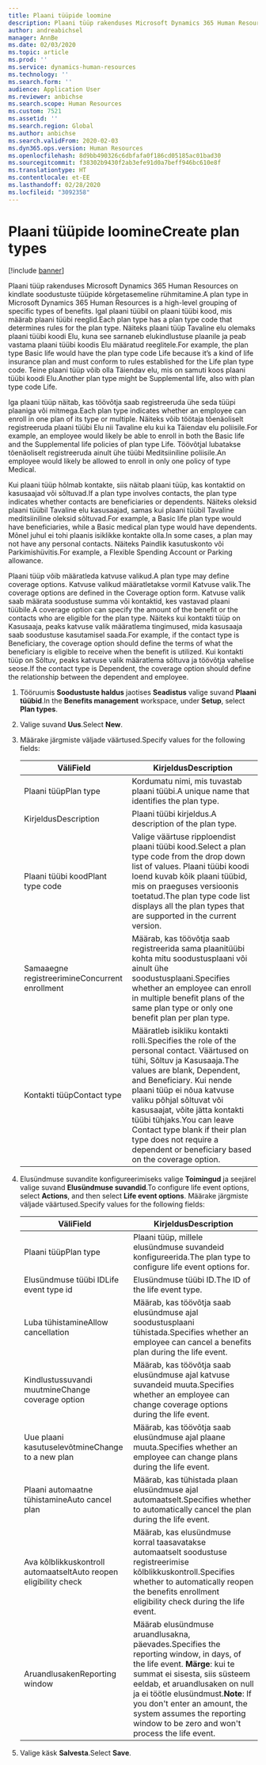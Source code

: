 ```yaml
---
title: Plaani tüüpide loomine
description: Plaani tüüp rakenduses Microsoft Dynamics 365 Human Resources on kindlate soodustuste tüüpide kõrgetasemeline rühmitamine. Igal plaani tüübil on plaani tüübi kood, mis määrab plaani tüübi reeglid.
author: andreabichsel
manager: AnnBe
ms.date: 02/03/2020
ms.topic: article
ms.prod: ''
ms.service: dynamics-human-resources
ms.technology: ''
ms.search.form: ''
audience: Application User
ms.reviewer: anbichse
ms.search.scope: Human Resources
ms.custom: 7521
ms.assetid: ''
ms.search.region: Global
ms.author: anbichse
ms.search.validFrom: 2020-02-03
ms.dyn365.ops.version: Human Resources
ms.openlocfilehash: 8d9bb490326c6dbfafa0f186cd05185ac01bad30
ms.sourcegitcommit: f38302b9430f2ab3efe91d0a7beff946bc610e8f
ms.translationtype: HT
ms.contentlocale: et-EE
ms.lasthandoff: 02/28/2020
ms.locfileid: "3092358"
---
```

# <a name="create-plan-types"></a><span data-ttu-id="1f6b3-104">Plaani tüüpide loomine</span><span class="sxs-lookup"><span data-stu-id="1f6b3-104">Create plan types</span></span>

[!include [banner](includes/preview-feature.md)]

<span data-ttu-id="1f6b3-105">Plaani tüüp rakenduses Microsoft Dynamics 365 Human Resources on kindlate soodustuste tüüpide kõrgetasemeline rühmitamine.</span><span class="sxs-lookup"><span data-stu-id="1f6b3-105">A plan type in Microsoft Dynamics 365 Human Resources is a high-level grouping of specific types of benefits.</span></span> <span data-ttu-id="1f6b3-106">Igal plaani tüübil on plaani tüübi kood, mis määrab plaani tüübi reeglid.</span><span class="sxs-lookup"><span data-stu-id="1f6b3-106">Each plan type has a plan type code that determines rules for the plan type.</span></span> <span data-ttu-id="1f6b3-107">Näiteks plaani tüüp Tavaline elu olemaks plaani tüübi koodi Elu, kuna see sarnaneb elukindlustuse plaanile ja peab vastama plaani tüübi koodis Elu määratud reeglitele.</span><span class="sxs-lookup"><span data-stu-id="1f6b3-107">For example, the plan type Basic life would have the plan type code Life because it’s a kind of life insurance plan and must conform to rules established for the Life plan type code.</span></span> <span data-ttu-id="1f6b3-108">Teine plaani tüüp võib olla Täiendav elu, mis on samuti koos plaani tüübi koodi Elu.</span><span class="sxs-lookup"><span data-stu-id="1f6b3-108">Another plan type might be Supplemental life, also with plan type code Life.</span></span>

<span data-ttu-id="1f6b3-109">Iga plaani tüüp näitab, kas töövõtja saab registreeruda ühe seda tüüpi plaaniga või mitmega.</span><span class="sxs-lookup"><span data-stu-id="1f6b3-109">Each plan type indicates whether an employee can enroll in one plan of its type or multiple.</span></span> <span data-ttu-id="1f6b3-110">Näiteks võib töötaja tõenäoliselt registreeruda plaani tüübi Elu nii Tavaline elu kui ka Täiendav elu poliisile.</span><span class="sxs-lookup"><span data-stu-id="1f6b3-110">For example, an employee would likely be able to enroll in both the Basic life and the Supplemental life policies of plan type Life.</span></span> <span data-ttu-id="1f6b3-111">Töövõtjal lubatakse tõenäoliselt registreeruda ainult ühe tüübi Meditsiiniline poliisile.</span><span class="sxs-lookup"><span data-stu-id="1f6b3-111">An employee would likely be allowed to enroll in only one policy of type Medical.</span></span>

<span data-ttu-id="1f6b3-112">Kui plaani tüüp hõlmab kontakte, siis näitab plaani tüüp, kas kontaktid on kasusaajad või sõltuvad.</span><span class="sxs-lookup"><span data-stu-id="1f6b3-112">If a plan type involves contacts, the plan type indicates whether contacts are beneficiaries or dependents.</span></span> <span data-ttu-id="1f6b3-113">Näiteks oleksid plaani tüübil Tavaline elu kasusaajad, samas kui plaani tüübil Tavaline meditsiiniline oleksid sõltuvad.</span><span class="sxs-lookup"><span data-stu-id="1f6b3-113">For example, a Basic life plan type would have beneficiaries, while a Basic medical plan type would have dependents.</span></span> <span data-ttu-id="1f6b3-114">Mõnel juhul ei tohi plaanis isiklikke kontakte olla.</span><span class="sxs-lookup"><span data-stu-id="1f6b3-114">In some cases, a plan may not have any personal contacts.</span></span> <span data-ttu-id="1f6b3-115">Näiteks Paindlik kasutuskonto või Parkimishüvitis.</span><span class="sxs-lookup"><span data-stu-id="1f6b3-115">For example, a Flexible Spending Account or Parking allowance.</span></span>

<span data-ttu-id="1f6b3-116">Plaani tüüp võib määratleda katvuse valikud.</span><span class="sxs-lookup"><span data-stu-id="1f6b3-116">A plan type may define coverage options.</span></span> <span data-ttu-id="1f6b3-117">Katvuse valikud määratletakse vormil Katvuse valik.</span><span class="sxs-lookup"><span data-stu-id="1f6b3-117">The coverage options are defined in the Coverage option form.</span></span> <span data-ttu-id="1f6b3-118">Katvuse valik saab määrata soodustuse summa või kontaktid, kes vastavad plaani tüübile.</span><span class="sxs-lookup"><span data-stu-id="1f6b3-118">A coverage option can specify the amount of the benefit or the contacts who are eligible for the plan type.</span></span> <span data-ttu-id="1f6b3-119">Näiteks kui kontakti tüüp on Kasusaaja, peaks katvuse valik määratlema tingimused, mida kasusaaja saab soodustuse kasutamisel saada.</span><span class="sxs-lookup"><span data-stu-id="1f6b3-119">For example, if the contact type is Beneficiary, the coverage option should define the terms of what the beneficiary is eligible to receive when the benefit is utilized.</span></span> <span data-ttu-id="1f6b3-120">Kui kontakti tüüp on Sõltuv, peaks katvuse valik määratlema sõltuva ja töövõtja vahelise seose.</span><span class="sxs-lookup"><span data-stu-id="1f6b3-120">If the contact type is Dependent, the coverage option should define the relationship between the dependent and employee.</span></span> 

1. <span data-ttu-id="1f6b3-121">Tööruumis **Soodustuste haldus** jaotises **Seadistus** valige suvand **Plaani tüübid**.</span><span class="sxs-lookup"><span data-stu-id="1f6b3-121">In the **Benefits management** workspace, under **Setup**, select **Plan types**.</span></span>

2. <span data-ttu-id="1f6b3-122">Valige suvand **Uus**.</span><span class="sxs-lookup"><span data-stu-id="1f6b3-122">Select **New**.</span></span>

3. <span data-ttu-id="1f6b3-123">Määrake järgmiste väljade väärtused.</span><span class="sxs-lookup"><span data-stu-id="1f6b3-123">Specify values for the following fields:</span></span>

   | <span data-ttu-id="1f6b3-124">Väli</span><span class="sxs-lookup"><span data-stu-id="1f6b3-124">Field</span></span> | <span data-ttu-id="1f6b3-125">Kirjeldus</span><span class="sxs-lookup"><span data-stu-id="1f6b3-125">Description</span></span> |
   | --- | --- |
   | <span data-ttu-id="1f6b3-126">Plaani tüüp</span><span class="sxs-lookup"><span data-stu-id="1f6b3-126">Plan type</span></span> | <span data-ttu-id="1f6b3-127">Kordumatu nimi, mis tuvastab plaani tüübi.</span><span class="sxs-lookup"><span data-stu-id="1f6b3-127">A unique name that identifies the plan type.</span></span> |
   | <span data-ttu-id="1f6b3-128">Kirjeldus</span><span class="sxs-lookup"><span data-stu-id="1f6b3-128">Description</span></span> | <span data-ttu-id="1f6b3-129">Plaani tüübi kirjeldus.</span><span class="sxs-lookup"><span data-stu-id="1f6b3-129">A description of the plan type.</span></span> |
   | <span data-ttu-id="1f6b3-130">Plaani tüübi kood</span><span class="sxs-lookup"><span data-stu-id="1f6b3-130">Plant type code</span></span> | <span data-ttu-id="1f6b3-131">Valige väärtuse ripploendist plaani tüübi kood.</span><span class="sxs-lookup"><span data-stu-id="1f6b3-131">Select a plan type code from the drop down list of values.</span></span> <span data-ttu-id="1f6b3-132">Plaani tüübi koodi loend kuvab kõik plaani tüübid, mis on praeguses versioonis toetatud.</span><span class="sxs-lookup"><span data-stu-id="1f6b3-132">The plan type code list displays all the plan types that are supported in the current version.</span></span> |
   | <span data-ttu-id="1f6b3-133">Samaaegne registreerimine</span><span class="sxs-lookup"><span data-stu-id="1f6b3-133">Concurrent enrollment</span></span> | <span data-ttu-id="1f6b3-134">Määrab, kas töövõtja saab registreerida sama plaanitüübi kohta mitu soodustusplaani või ainult ühe soodustusplaani.</span><span class="sxs-lookup"><span data-stu-id="1f6b3-134">Specifies whether an employee can enroll in multiple benefit plans of the same plan type or only one benefit plan per plan type.</span></span> |
   | <span data-ttu-id="1f6b3-135">Kontakti tüüp</span><span class="sxs-lookup"><span data-stu-id="1f6b3-135">Contact type</span></span> | <span data-ttu-id="1f6b3-136">Määratleb isikliku kontakti rolli.</span><span class="sxs-lookup"><span data-stu-id="1f6b3-136">Specifies the role of the personal contact.</span></span> <span data-ttu-id="1f6b3-137">Väärtused on tühi, Sõltuv ja Kasusaaja.</span><span class="sxs-lookup"><span data-stu-id="1f6b3-137">The values are blank, Dependent, and Beneficiary.</span></span> <span data-ttu-id="1f6b3-138">Kui nende plaani tüüp ei nõua katvuse valiku põhjal sõltuvat või kasusaajat, võite jätta kontakti tüübi tühjaks.</span><span class="sxs-lookup"><span data-stu-id="1f6b3-138">You can leave Contact type blank if their plan type does not require a dependent or beneficiary based on the coverage option.</span></span> |

4. <span data-ttu-id="1f6b3-139">Elusündmuse suvandite konfigureerimiseks valige **Toimingud** ja seejärel valige suvand **Elusündmuse suvandid**.</span><span class="sxs-lookup"><span data-stu-id="1f6b3-139">To configure life event options, select **Actions**, and then select **Life event options**.</span></span> <span data-ttu-id="1f6b3-140">Määrake järgmiste väljade väärtused.</span><span class="sxs-lookup"><span data-stu-id="1f6b3-140">Specify values for the following fields:</span></span>

   | <span data-ttu-id="1f6b3-141">Väli</span><span class="sxs-lookup"><span data-stu-id="1f6b3-141">Field</span></span> | <span data-ttu-id="1f6b3-142">Kirjeldus</span><span class="sxs-lookup"><span data-stu-id="1f6b3-142">Description</span></span> |
   | --- | --- |
   | <span data-ttu-id="1f6b3-143">Plaani tüüp</span><span class="sxs-lookup"><span data-stu-id="1f6b3-143">Plan type</span></span> | <span data-ttu-id="1f6b3-144">Plaani tüüp, millele elusündmuse suvandeid konfigureerida.</span><span class="sxs-lookup"><span data-stu-id="1f6b3-144">The plan type to configure life event options for.</span></span> |
   | <span data-ttu-id="1f6b3-145">Elusündmuse tüübi ID</span><span class="sxs-lookup"><span data-stu-id="1f6b3-145">Life event type id</span></span> | <span data-ttu-id="1f6b3-146">Elusündmuse tüübi ID.</span><span class="sxs-lookup"><span data-stu-id="1f6b3-146">The ID of the life event type.</span></span> |
   | <span data-ttu-id="1f6b3-147">Luba tühistamine</span><span class="sxs-lookup"><span data-stu-id="1f6b3-147">Allow cancellation</span></span> | <span data-ttu-id="1f6b3-148">Määrab, kas töövõtja saab elusündmuse ajal soodustusplaani tühistada.</span><span class="sxs-lookup"><span data-stu-id="1f6b3-148">Specifies whether an employee can cancel a benefits plan during the life event.</span></span> |
   |<span data-ttu-id="1f6b3-149">Kindlustussuvandi muutmine</span><span class="sxs-lookup"><span data-stu-id="1f6b3-149">Change coverage option</span></span> | <span data-ttu-id="1f6b3-150">Määrab, kas töövõtja saab elusündmuse ajal katvuse suvandeid muuta.</span><span class="sxs-lookup"><span data-stu-id="1f6b3-150">Specifies whether an employee can change coverage options during the life event.</span></span> |
   | <span data-ttu-id="1f6b3-151">Uue plaani kasutuselevõtmine</span><span class="sxs-lookup"><span data-stu-id="1f6b3-151">Change to a new plan</span></span> | <span data-ttu-id="1f6b3-152">Määrab, kas töövõtja saab elusündmuse ajal plaane muuta.</span><span class="sxs-lookup"><span data-stu-id="1f6b3-152">Specifies whether an employee can change plans during the life event.</span></span> |
   | <span data-ttu-id="1f6b3-153">Plaani automaatne tühistamine</span><span class="sxs-lookup"><span data-stu-id="1f6b3-153">Auto cancel plan</span></span> |<span data-ttu-id="1f6b3-154">Määrab, kas tühistada plaan elusündmuse ajal automaatselt.</span><span class="sxs-lookup"><span data-stu-id="1f6b3-154">Specifies whether to automatically cancel the plan during the life event.</span></span> |
   | <span data-ttu-id="1f6b3-155">Ava kõlblikkuskontroll automaatselt</span><span class="sxs-lookup"><span data-stu-id="1f6b3-155">Auto reopen eligibility check</span></span> | <span data-ttu-id="1f6b3-156">Määrab, kas elusündmuse korral taasavatakse automaatselt soodustuse registreerimise kõlblikkuskontroll.</span><span class="sxs-lookup"><span data-stu-id="1f6b3-156">Specifies whether to automatically reopen the benefits enrollment eligibility check during the life event.</span></span> |
   | <span data-ttu-id="1f6b3-157">Aruandlusaken</span><span class="sxs-lookup"><span data-stu-id="1f6b3-157">Reporting window</span></span> | <span data-ttu-id="1f6b3-158">Määrab elusündmuse aruandlusakna, päevades.</span><span class="sxs-lookup"><span data-stu-id="1f6b3-158">Specifies the reporting window, in days, of the life event.</span></span> <span data-ttu-id="1f6b3-159">**Märge**: kui te summat ei sisesta, siis süsteem eeldab, et aruandlusaken on null ja ei töötle elusündmust.</span><span class="sxs-lookup"><span data-stu-id="1f6b3-159">**Note**: If you don't enter an amount, the system assumes the reporting window to be zero and won't process the life event.</span></span> |

5. <span data-ttu-id="1f6b3-160">Valige käsk **Salvesta**.</span><span class="sxs-lookup"><span data-stu-id="1f6b3-160">Select **Save**.</span></span> 
